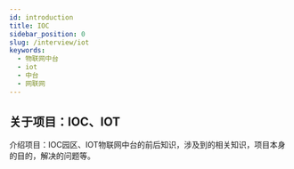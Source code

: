 ```yaml
---
id: introduction
title: IOC
sidebar_position: 0
slug: /interview/iot
keywords:
  - 物联网中台
  - iot
  - 中台
  - 网联网
---
```


## 关于项目：IOC、IOT

介绍项目：IOC园区、IOT物联网中台的前后知识，涉及到的相关知识，项目本身的目的，解决的问题等。
